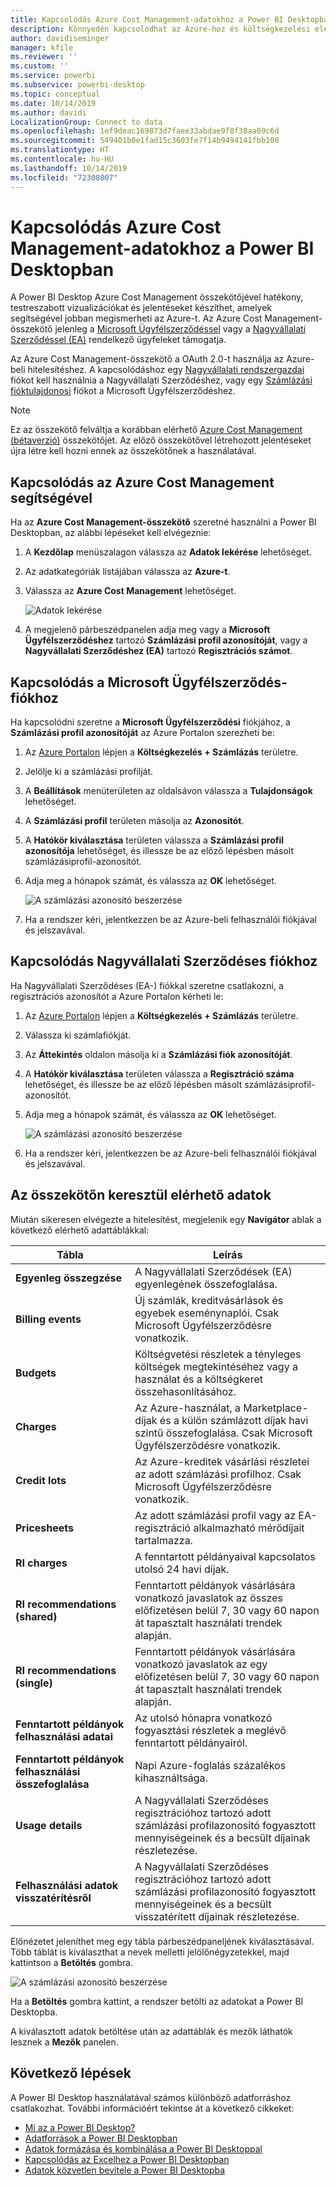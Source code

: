 ```yaml
---
title: Kapcsolódás Azure Cost Management-adatokhoz a Power BI Desktopban
description: Könnyedén kapcsolódhat az Azure-hoz és költségkezelési elemzésekhez juthat hozzá a Power BI Desktop segítségével
author: davidiseminger
manager: kfile
ms.reviewer: ''
ms.custom: ''
ms.service: powerbi
ms.subservice: powerbi-desktop
ms.topic: conceptual
ms.date: 10/14/2019
ms.author: davidi
LocalizationGroup: Connect to data
ms.openlocfilehash: 1ef9deac169873d7faee33abdae9f8f38aa09c6d
ms.sourcegitcommit: 549401b0e1fad15c3603fe7f14b9494141fbb100
ms.translationtype: HT
ms.contentlocale: hu-HU
ms.lasthandoff: 10/14/2019
ms.locfileid: "72308007"
---
```

# <a name="connect-to-azure-cost-management-data-in-power-bi-desktop"></a>Kapcsolódás Azure Cost Management-adatokhoz a Power BI Desktopban

A Power BI Desktop Azure Cost Management összekötőjével hatékony, testreszabott vizualizációkat és jelentéseket készíthet, amelyek segítségével jobban megismerheti az Azure-t. Az Azure Cost Management-összekötő jelenleg a [Microsoft Ügyfélszerződéssel](https://azure.microsoft.com/pricing/purchase-options/microsoft-customer-agreement/) vagy a [Nagyvállalati Szerződéssel (EA)](https://azure.microsoft.com/pricing/enterprise-agreement/) rendelkező ügyfeleket támogatja.  

Az Azure Cost Management-összekötő a OAuth 2.0-t használja az Azure-beli hitelesítéshez. A kapcsolódáshoz egy [Nagyvállalati rendszergazdai](https://docs.microsoft.com/azure/billing/billing-understand-ea-roles) fiókot kell használnia a Nagyvállalati Szerződéshez, vagy egy [Számlázási fióktulajdonosi](https://docs.microsoft.com/azure/billing/billing-understand-mca-roles) fiókot a Microsoft Ügyfélszerződéshez. 

> [!NOTE]
> Ez az összekötő felváltja a korábban elérhető [Azure Cost Management (bétaverzió)](desktop-connect-azure-consumption-insights.md) összekötőjét. Az előző összekötővel létrehozott jelentéseket újra létre kell hozni ennek az összekötőnek a használatával.

## <a name="connect-using-azure-cost-management"></a>Kapcsolódás az Azure Cost Management segítségével

Ha az **Azure Cost Management-összekötő** szeretné használni a Power BI Desktopban, az alábbi lépéseket kell elvégeznie:

1.  A **Kezdőlap** menüszalagon válassza az **Adatok lekérése** lehetőséget.
2.  Az adatkategóriák listájában válassza az **Azure-t**.
3.  Válassza az **Azure Cost Management** lehetőséget.

    ![Adatok lekérése](media/desktop-connect-azure-cost-management/azure-cost-management-00b.png)

4. A megjelenő párbeszédpanelen adja meg vagy a **Microsoft Ügyfélszerződéshez** tartozó **Számlázási profil azonosítóját**, vagy a **Nagyvállalati Szerződéshez (EA)** tartozó **Regisztrációs számot**. 


## <a name="connect-to-a-microsoft-customer-agreement-account"></a>Kapcsolódás a Microsoft Ügyfélszerződés-fiókhoz 

Ha kapcsolódni szeretne a **Microsoft Ügyfélszerződési** fiókjához, a **Számlázási profil azonosítóját** az Azure Portalon szerezheti be:

1.  Az [Azure Portalon](https://portal.azure.com/) lépjen a **Költségkezelés + Számlázás** területre.
2.  Jelölje ki a számlázási profilját. 
3.  A **Beállítások** menüterületen az oldalsávon válassza a **Tulajdonságok** lehetőséget.
4.  A **Számlázási profil** területen másolja az **Azonosítót**. 
5.  A **Hatókör kiválasztása** területen válassza a **Számlázási profil azonosítója** lehetőséget, és illessze be az előző lépésben másolt számlázásiprofil-azonosítót. 
6.  Adja meg a hónapok számát, és válassza az **OK** lehetőséget.

    ![A számlázási azonosító beszerzése](media/desktop-connect-azure-cost-management/azure-cost-management-01a.png)

7.  Ha a rendszer kéri, jelentkezzen be az Azure-beli felhasználói fiókjával és jelszavával. 


## <a name="connect-to-an-enterprise-agreement-account"></a>Kapcsolódás Nagyvállalati Szerződéses fiókhoz

Ha Nagyvállalati Szerződéses (EA-) fiókkal szeretne csatlakozni, a regisztrációs azonosítót a Azure Portalon kérheti le:

1.  Az [Azure Portalon](https://portal.azure.com/) lépjen a **Költségkezelés + Számlázás** területre.
2.  Válassza ki számlafiókját.
3.  Az **Áttekintés** oldalon másolja ki a **Számlázási fiók azonosítóját**.
4.  A **Hatókör kiválasztása** területen válassza a **Regisztráció száma** lehetőséget, és illessze be az előző lépésben másolt számlázásiprofil-azonosítót. 
5.  Adja meg a hónapok számát, és válassza az **OK** lehetőséget.

    ![A számlázási azonosító beszerzése](media/desktop-connect-azure-cost-management/azure-cost-management-01b.png)

6.  Ha a rendszer kéri, jelentkezzen be az Azure-beli felhasználói fiókjával és jelszavával. 

## <a name="data-available-through-the-connector"></a>Az összekötőn keresztül elérhető adatok

Miután sikeresen elvégezte a hitelesítést, megjelenik egy **Navigátor** ablak a következő elérhető adattáblákkal:



| **Tábla** | **Leírás** |
| --- | --- |
| **Egyenleg összegzése** | A Nagyvállalati Szerződések (EA) egyenlegének összefoglalása. |
| **Billing events** | Új számlák, kreditvásárlások és egyebek eseménynaplói. Csak Microsoft Ügyfélszerződésre vonatkozik. |
| **Budgets** | Költségvetési részletek a tényleges költségek megtekintéséhez vagy a használat és a költségkeret összehasonlításához. |
| **Charges** | Az Azure-használat, a Marketplace-díjak és a külön számlázott díjak havi szintű összefoglalása. Csak Microsoft Ügyfélszerződésre vonatkozik. |
| **Credit lots** | Az Azure-kreditek vásárlási részletei az adott számlázási profilhoz. Csak Microsoft Ügyfélszerződésre vonatkozik. |
| **Pricesheets** | Az adott számlázási profil vagy az EA-regisztráció alkalmazható mérődíjait tartalmazza. |
| **RI charges** | A fenntartott példányaival kapcsolatos utolsó 24 havi díjak. |
| **RI recommendations (shared)** | Fenntartott példányok vásárlására vonatkozó javaslatok az összes előfizetésen belül 7, 30 vagy 60 napon át tapasztalt használati trendek alapján. |
| **RI recommendations (single)** | Fenntartott példányok vásárlására vonatkozó javaslatok az egy előfizetésen belül 7, 30 vagy 60 napon át tapasztalt használati trendek alapján. |
| **Fenntartott példányok felhasználási adatai** | Az utolsó hónapra vonatkozó fogyasztási részletek a meglévő fenntartott példányairól. |
| **Fenntartott példányok felhasználási összefoglalása** | Napi Azure-foglalás százalékos kihasználtsága. |
| **Usage details** | A Nagyvállalati Szerződéses regisztrációhoz tartozó adott számlázási profilazonosító fogyasztott mennyiségeinek és a becsült díjainak részletezése. |
| **Felhasználási adatok visszatérítésről** | A Nagyvállalati Szerződéses regisztrációhoz tartozó adott számlázási profilazonosító fogyasztott mennyiségeinek és a becsült visszatérített díjainak részletezése. |

Előnézetet jeleníthet meg egy tábla párbeszédpaneljének kiválasztásával. Több táblát is kiválaszthat a nevek melletti jelölőnégyzetekkel, majd kattintson a **Betöltés** gombra.

![A számlázási azonosító beszerzése](media/desktop-connect-azure-cost-management/azure-cost-management-01c.png)

Ha a **Betöltés** gombra kattint, a rendszer betölti az adatokat a Power BI Desktopba. 

A kiválasztott adatok betöltése után az adattáblák és mezők láthatók lesznek a **Mezők** panelen.


## <a name="next-steps"></a>Következő lépések

A Power BI Desktop használatával számos különböző adatforráshoz csatlakozhat. További információért tekintse át a következő cikkeket:

* [Mi az a Power BI Desktop?](desktop-what-is-desktop.md)
* [Adatforrások a Power BI Desktopban](desktop-data-sources.md)
* [Adatok formázása és kombinálása a Power BI Desktoppal](desktop-shape-and-combine-data.md)
* [Kapcsolódás az Excelhez a Power BI Desktopban](desktop-connect-excel.md)   
* [Adatok közvetlen bevitele a Power BI Desktopba](desktop-enter-data-directly-into-desktop.md)   
